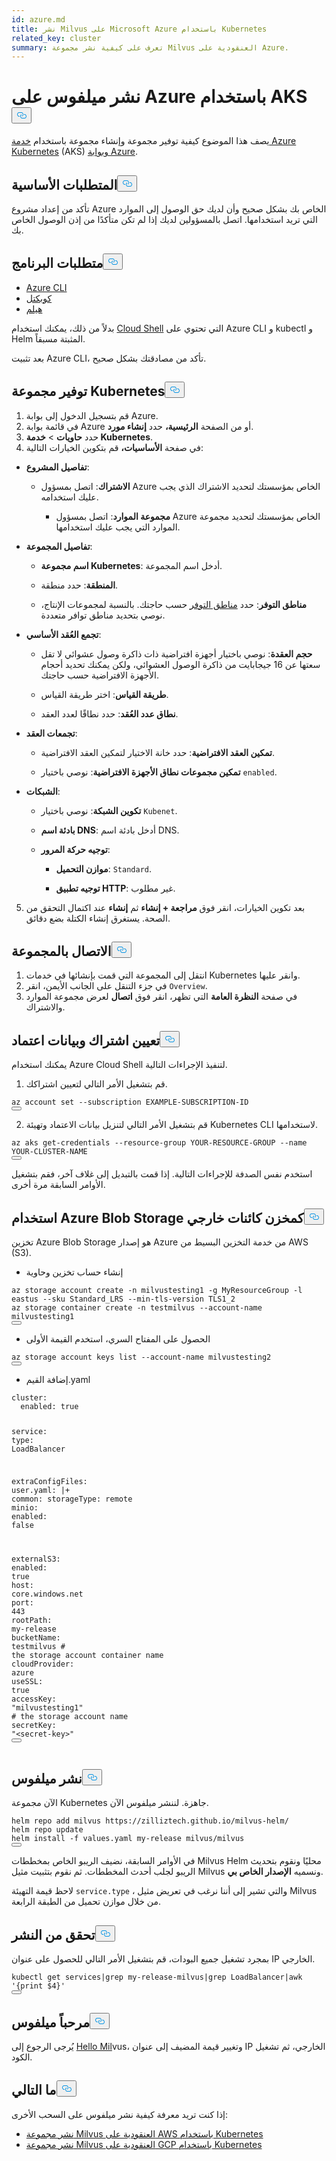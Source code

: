 ```yaml
---
id: azure.md
title: نشر Milvus على Microsoft Azure باستخدام Kubernetes
related_key: cluster
summary: تعرف على كيفية نشر مجموعة Milvus العنقودية على Azure.
---
```

<h1 id="Deploy-Milvus-on-Azure-with-AKS" class="common-anchor-header">نشر ميلفوس على Azure باستخدام AKS<button data-href="#Deploy-Milvus-on-Azure-with-AKS" class="anchor-icon" translate="no">
      <svg translate="no"
        aria-hidden="true"
        focusable="false"
        height="20"
        version="1.1"
        viewBox="0 0 16 16"
        width="16"
      >
        <path
          fill="#0092E4"
          fill-rule="evenodd"
          d="M4 9h1v1H4c-1.5 0-3-1.69-3-3.5S2.55 3 4 3h4c1.45 0 3 1.69 3 3.5 0 1.41-.91 2.72-2 3.25V8.59c.58-.45 1-1.27 1-2.09C10 5.22 8.98 4 8 4H4c-.98 0-2 1.22-2 2.5S3 9 4 9zm9-3h-1v1h1c1 0 2 1.22 2 2.5S13.98 12 13 12H9c-.98 0-2-1.22-2-2.5 0-.83.42-1.64 1-2.09V6.25c-1.09.53-2 1.84-2 3.25C6 11.31 7.55 13 9 13h4c1.45 0 3-1.69 3-3.5S14.5 6 13 6z"
        ></path>
      </svg>
    </button></h1><p>يصف هذا الموضوع كيفية توفير مجموعة وإنشاء مجموعة باستخدام <a href="https://azure.microsoft.com/en-us/services/kubernetes-service/#overview">خدمة Azure Kubernetes</a> (AKS) <a href="https://portal.azure.com">وبوابة Azure</a>.</p>
<h2 id="Prerequisites" class="common-anchor-header">المتطلبات الأساسية<button data-href="#Prerequisites" class="anchor-icon" translate="no">
      <svg translate="no"
        aria-hidden="true"
        focusable="false"
        height="20"
        version="1.1"
        viewBox="0 0 16 16"
        width="16"
      >
        <path
          fill="#0092E4"
          fill-rule="evenodd"
          d="M4 9h1v1H4c-1.5 0-3-1.69-3-3.5S2.55 3 4 3h4c1.45 0 3 1.69 3 3.5 0 1.41-.91 2.72-2 3.25V8.59c.58-.45 1-1.27 1-2.09C10 5.22 8.98 4 8 4H4c-.98 0-2 1.22-2 2.5S3 9 4 9zm9-3h-1v1h1c1 0 2 1.22 2 2.5S13.98 12 13 12H9c-.98 0-2-1.22-2-2.5 0-.83.42-1.64 1-2.09V6.25c-1.09.53-2 1.84-2 3.25C6 11.31 7.55 13 9 13h4c1.45 0 3-1.69 3-3.5S14.5 6 13 6z"
        ></path>
      </svg>
    </button></h2><p>تأكد من إعداد مشروع Azure الخاص بك بشكل صحيح وأن لديك حق الوصول إلى الموارد التي تريد استخدامها. اتصل بالمسؤولين لديك إذا لم تكن متأكدًا من إذن الوصول الخاص بك.</p>
<h2 id="Software-requirements" class="common-anchor-header">متطلبات البرنامج<button data-href="#Software-requirements" class="anchor-icon" translate="no">
      <svg translate="no"
        aria-hidden="true"
        focusable="false"
        height="20"
        version="1.1"
        viewBox="0 0 16 16"
        width="16"
      >
        <path
          fill="#0092E4"
          fill-rule="evenodd"
          d="M4 9h1v1H4c-1.5 0-3-1.69-3-3.5S2.55 3 4 3h4c1.45 0 3 1.69 3 3.5 0 1.41-.91 2.72-2 3.25V8.59c.58-.45 1-1.27 1-2.09C10 5.22 8.98 4 8 4H4c-.98 0-2 1.22-2 2.5S3 9 4 9zm9-3h-1v1h1c1 0 2 1.22 2 2.5S13.98 12 13 12H9c-.98 0-2-1.22-2-2.5 0-.83.42-1.64 1-2.09V6.25c-1.09.53-2 1.84-2 3.25C6 11.31 7.55 13 9 13h4c1.45 0 3-1.69 3-3.5S14.5 6 13 6z"
        ></path>
      </svg>
    </button></h2><ul>
<li><a href="https://docs.microsoft.com/en-us/cli/azure/install-azure-cli#install">Azure CLI</a></li>
<li><a href="https://kubernetes.io/docs/tasks/tools/">كوبكتل</a></li>
<li><a href="https://helm.sh/docs/intro/install/">هيلم</a></li>
</ul>
<p>بدلاً من ذلك، يمكنك استخدام <a href="https://learn.microsoft.com/en-us/azure/cloud-shell/overview">Cloud Shell</a> التي تحتوي على Azure CLI و kubectl و Helm المثبتة مسبقاً.</p>
<div class="alert note">بعد تثبيت Azure CLI، تأكد من مصادقتك بشكل صحيح. </div>
<h2 id="Provision-a-Kubernetes-cluster" class="common-anchor-header">توفير مجموعة Kubernetes<button data-href="#Provision-a-Kubernetes-cluster" class="anchor-icon" translate="no">
      <svg translate="no"
        aria-hidden="true"
        focusable="false"
        height="20"
        version="1.1"
        viewBox="0 0 16 16"
        width="16"
      >
        <path
          fill="#0092E4"
          fill-rule="evenodd"
          d="M4 9h1v1H4c-1.5 0-3-1.69-3-3.5S2.55 3 4 3h4c1.45 0 3 1.69 3 3.5 0 1.41-.91 2.72-2 3.25V8.59c.58-.45 1-1.27 1-2.09C10 5.22 8.98 4 8 4H4c-.98 0-2 1.22-2 2.5S3 9 4 9zm9-3h-1v1h1c1 0 2 1.22 2 2.5S13.98 12 13 12H9c-.98 0-2-1.22-2-2.5 0-.83.42-1.64 1-2.09V6.25c-1.09.53-2 1.84-2 3.25C6 11.31 7.55 13 9 13h4c1.45 0 3-1.69 3-3.5S14.5 6 13 6z"
        ></path>
      </svg>
    </button></h2><ol>
<li>قم بتسجيل الدخول إلى بوابة Azure.</li>
<li>في قائمة بوابة Azure أو من الصفحة <strong>الرئيسية،</strong> حدد <strong>إنشاء مورد</strong>.</li>
<li>حدد <strong>حاويات</strong> &gt; <strong>خدمة Kubernetes</strong>.</li>
<li>في صفحة <strong>الأساسيات،</strong> قم بتكوين الخيارات التالية:</li>
</ol>
<ul>
<li><p><strong>تفاصيل المشروع</strong>:</p>
<ul>
<li><p><strong>الاشتراك</strong>: اتصل بمسؤول Azure الخاص بمؤسستك لتحديد الاشتراك الذي يجب عليك استخدامه.</p>
<ul>
<li><strong>مجموعة الموارد</strong>: اتصل بمسؤول Azure الخاص بمؤسستك لتحديد مجموعة الموارد التي يجب عليك استخدامها.</li>
</ul></li>
</ul></li>
<li><p><strong>تفاصيل المجموعة</strong>:</p>
<ul>
<li><p><strong>اسم مجموعة Kubernetes</strong>: أدخل اسم المجموعة.</p></li>
<li><p><strong>المنطقة</strong>: حدد منطقة.</p></li>
<li><p><strong>مناطق التوفر</strong>: حدد <a href="https://docs.microsoft.com/en-us/azure/aks/availability-zones#overview-of-availability-zones-for-aks-clusters">مناطق التوفر</a> حسب حاجتك. بالنسبة لمجموعات الإنتاج، نوصي بتحديد مناطق توافر متعددة.</p></li>
</ul></li>
<li><p><strong>تجمع العُقد الأساسي</strong>:</p>
<ul>
<li><p><strong>حجم العقدة</strong>: نوصي باختيار أجهزة افتراضية ذات ذاكرة وصول عشوائي لا تقل سعتها عن 16 جيجابايت من ذاكرة الوصول العشوائي، ولكن يمكنك تحديد أحجام الأجهزة الافتراضية حسب حاجتك.</p></li>
<li><p><strong>طريقة القياس</strong>: اختر طريقة القياس.</p></li>
<li><p><strong>نطاق عدد العُقد</strong>: حدد نطاقًا لعدد العقد.</p></li>
</ul></li>
<li><p><strong>تجمعات العقد</strong>:</p>
<ul>
<li><p><strong>تمكين العقد الافتراضية</strong>: حدد خانة الاختيار لتمكين العقد الافتراضية.</p></li>
<li><p><strong>تمكين مجموعات نطاق الأجهزة الافتراضية</strong>: نوصي باختيار <code translate="no">enabled</code>.</p></li>
</ul></li>
<li><p><strong>الشبكات</strong>:</p>
<ul>
<li><p><strong>تكوين الشبكة</strong>: نوصي باختيار <code translate="no">Kubenet</code>.</p></li>
<li><p><strong>بادئة اسم DNS</strong>: أدخل بادئة اسم DNS.</p></li>
<li><p><strong>توجيه حركة المرور</strong>:</p>
<ul>
<li><p><strong>موازن التحميل</strong>: <code translate="no">Standard</code>.</p></li>
<li><p><strong>توجيه تطبيق HTTP</strong>: غير مطلوب.</p></li>
</ul></li>
</ul></li>
</ul>
<ol start="5">
<li>بعد تكوين الخيارات، انقر فوق <strong>مراجعة + إنشاء</strong> ثم <strong>إنشاء</strong> عند اكتمال التحقق من الصحة. يستغرق إنشاء الكتلة بضع دقائق.</li>
</ol>
<h2 id="Connect-to-the-cluster" class="common-anchor-header">الاتصال بالمجموعة<button data-href="#Connect-to-the-cluster" class="anchor-icon" translate="no">
      <svg translate="no"
        aria-hidden="true"
        focusable="false"
        height="20"
        version="1.1"
        viewBox="0 0 16 16"
        width="16"
      >
        <path
          fill="#0092E4"
          fill-rule="evenodd"
          d="M4 9h1v1H4c-1.5 0-3-1.69-3-3.5S2.55 3 4 3h4c1.45 0 3 1.69 3 3.5 0 1.41-.91 2.72-2 3.25V8.59c.58-.45 1-1.27 1-2.09C10 5.22 8.98 4 8 4H4c-.98 0-2 1.22-2 2.5S3 9 4 9zm9-3h-1v1h1c1 0 2 1.22 2 2.5S13.98 12 13 12H9c-.98 0-2-1.22-2-2.5 0-.83.42-1.64 1-2.09V6.25c-1.09.53-2 1.84-2 3.25C6 11.31 7.55 13 9 13h4c1.45 0 3-1.69 3-3.5S14.5 6 13 6z"
        ></path>
      </svg>
    </button></h2><ol>
<li>انتقل إلى المجموعة التي قمت بإنشائها في خدمات Kubernetes وانقر عليها.</li>
<li>في جزء التنقل على الجانب الأيمن، انقر <code translate="no">Overview</code>.</li>
<li>في صفحة <strong>النظرة العامة</strong> التي تظهر، انقر فوق <strong>اتصال</strong> لعرض مجموعة الموارد والاشتراك.</li>
</ol>
<h2 id="Set-a-subscription-and-credentials" class="common-anchor-header">تعيين اشتراك وبيانات اعتماد<button data-href="#Set-a-subscription-and-credentials" class="anchor-icon" translate="no">
      <svg translate="no"
        aria-hidden="true"
        focusable="false"
        height="20"
        version="1.1"
        viewBox="0 0 16 16"
        width="16"
      >
        <path
          fill="#0092E4"
          fill-rule="evenodd"
          d="M4 9h1v1H4c-1.5 0-3-1.69-3-3.5S2.55 3 4 3h4c1.45 0 3 1.69 3 3.5 0 1.41-.91 2.72-2 3.25V8.59c.58-.45 1-1.27 1-2.09C10 5.22 8.98 4 8 4H4c-.98 0-2 1.22-2 2.5S3 9 4 9zm9-3h-1v1h1c1 0 2 1.22 2 2.5S13.98 12 13 12H9c-.98 0-2-1.22-2-2.5 0-.83.42-1.64 1-2.09V6.25c-1.09.53-2 1.84-2 3.25C6 11.31 7.55 13 9 13h4c1.45 0 3-1.69 3-3.5S14.5 6 13 6z"
        ></path>
      </svg>
    </button></h2><div class="alert note">يمكنك استخدام Azure Cloud Shell لتنفيذ الإجراءات التالية.</div>
<ol>
<li>قم بتشغيل الأمر التالي لتعيين اشتراكك.</li>
</ol>
<pre><code translate="no" class="language-shell">az account set --subscription EXAMPLE-SUBSCRIPTION-ID
<button class="copy-code-btn"></button></code></pre>
<ol start="2">
<li>قم بتشغيل الأمر التالي لتنزيل بيانات الاعتماد وتهيئة Kubernetes CLI لاستخدامها.</li>
</ol>
<pre><code translate="no" class="language-shell">az aks get-credentials --resource-group YOUR-RESOURCE-GROUP --name YOUR-CLUSTER-NAME
<button class="copy-code-btn"></button></code></pre>
<div class="alert note">
استخدم نفس الصدفة للإجراءات التالية. إذا قمت بالتبديل إلى غلاف آخر، فقم بتشغيل الأوامر السابقة مرة أخرى.</div>
<h2 id="Using-Azure-Blob-Storage-as-external-object-storage" class="common-anchor-header">استخدام Azure Blob Storage كمخزن كائنات خارجي<button data-href="#Using-Azure-Blob-Storage-as-external-object-storage" class="anchor-icon" translate="no">
      <svg translate="no"
        aria-hidden="true"
        focusable="false"
        height="20"
        version="1.1"
        viewBox="0 0 16 16"
        width="16"
      >
        <path
          fill="#0092E4"
          fill-rule="evenodd"
          d="M4 9h1v1H4c-1.5 0-3-1.69-3-3.5S2.55 3 4 3h4c1.45 0 3 1.69 3 3.5 0 1.41-.91 2.72-2 3.25V8.59c.58-.45 1-1.27 1-2.09C10 5.22 8.98 4 8 4H4c-.98 0-2 1.22-2 2.5S3 9 4 9zm9-3h-1v1h1c1 0 2 1.22 2 2.5S13.98 12 13 12H9c-.98 0-2-1.22-2-2.5 0-.83.42-1.64 1-2.09V6.25c-1.09.53-2 1.84-2 3.25C6 11.31 7.55 13 9 13h4c1.45 0 3-1.69 3-3.5S14.5 6 13 6z"
        ></path>
      </svg>
    </button></h2><p>تخزين Azure Blob Storage هو إصدار Azure من خدمة التخزين البسيط من AWS (S3).</p>
<ul>
<li>إنشاء حساب تخزين وحاوية</li>
</ul>
<pre><code translate="no" class="language-bash">az storage account create -n milvustesting1 -g MyResourceGroup -l eastus --sku Standard_LRS --min-tls-version TLS1_2
az storage container create -n testmilvus --account-name milvustesting1
<button class="copy-code-btn"></button></code></pre>
<ul>
<li>الحصول على المفتاح السري، استخدم القيمة الأولى</li>
</ul>
<pre><code translate="no" class="language-bash">az storage account keys list --account-name milvustesting2
<button class="copy-code-btn"></button></code></pre>
<ul>
<li>إضافة القيم.yaml</li>
</ul>
<pre><code translate="no" class="language-yaml"><span class="hljs-attr">cluster:</span>
  <span class="hljs-attr">enabled:</span> <span class="hljs-literal">true</span>

<span class="hljs-attr">service:</span>
  <span class="hljs-attr">type:</span> <span class="hljs-string">LoadBalancer</span>

<span class="hljs-attr">extraConfigFiles:</span>
  <span class="hljs-attr">user.yaml:</span> <span class="hljs-string">|+
    common:
      storageType: remote
</span>
<span class="hljs-attr">minio:</span>
  <span class="hljs-attr">enabled:</span> <span class="hljs-literal">false</span>

<span class="hljs-attr">externalS3:</span>
  <span class="hljs-attr">enabled:</span> <span class="hljs-literal">true</span>
  <span class="hljs-attr">host:</span> <span class="hljs-string">core.windows.net</span>
  <span class="hljs-attr">port:</span> <span class="hljs-number">443</span>
  <span class="hljs-attr">rootPath:</span> <span class="hljs-string">my-release</span>
  <span class="hljs-attr">bucketName:</span> <span class="hljs-string">testmilvus</span> <span class="hljs-comment"># the storage account container name</span>
  <span class="hljs-attr">cloudProvider:</span> <span class="hljs-string">azure</span>
  <span class="hljs-attr">useSSL:</span> <span class="hljs-literal">true</span>
  <span class="hljs-attr">accessKey:</span> <span class="hljs-string">&quot;milvustesting1&quot;</span> <span class="hljs-comment"># the storage account name</span>
  <span class="hljs-attr">secretKey:</span> <span class="hljs-string">&quot;&lt;secret-key&gt;&quot;</span> 
<button class="copy-code-btn"></button></code></pre>
<h2 id="Deploy-Milvus" class="common-anchor-header">نشر ميلفوس<button data-href="#Deploy-Milvus" class="anchor-icon" translate="no">
      <svg translate="no"
        aria-hidden="true"
        focusable="false"
        height="20"
        version="1.1"
        viewBox="0 0 16 16"
        width="16"
      >
        <path
          fill="#0092E4"
          fill-rule="evenodd"
          d="M4 9h1v1H4c-1.5 0-3-1.69-3-3.5S2.55 3 4 3h4c1.45 0 3 1.69 3 3.5 0 1.41-.91 2.72-2 3.25V8.59c.58-.45 1-1.27 1-2.09C10 5.22 8.98 4 8 4H4c-.98 0-2 1.22-2 2.5S3 9 4 9zm9-3h-1v1h1c1 0 2 1.22 2 2.5S13.98 12 13 12H9c-.98 0-2-1.22-2-2.5 0-.83.42-1.64 1-2.09V6.25c-1.09.53-2 1.84-2 3.25C6 11.31 7.55 13 9 13h4c1.45 0 3-1.69 3-3.5S14.5 6 13 6z"
        ></path>
      </svg>
    </button></h2><p>الآن مجموعة Kubernetes جاهزة. لننشر ميلفوس الآن.</p>
<pre><code translate="no" class="language-bash">helm repo add milvus https://zilliztech.github.io/milvus-helm/
helm repo update
helm install -f values.yaml my-release milvus/milvus
<button class="copy-code-btn"></button></code></pre>
<p>في الأوامر السابقة، نضيف الريبو الخاص بمخططات Milvus Helm محليًا ونقوم بتحديث الريبو لجلب أحدث المخططات. ثم نقوم بتثبيت مثيل Milvus ونسميه <strong>الإصدار الخاص بي</strong>.</p>
<p>لاحظ قيمة التهيئة <code translate="no">service.type</code> ، والتي تشير إلى أننا نرغب في تعريض مثيل Milvus من خلال موازن تحميل من الطبقة الرابعة.</p>
<h2 id="Verify-the-deployment" class="common-anchor-header">تحقق من النشر<button data-href="#Verify-the-deployment" class="anchor-icon" translate="no">
      <svg translate="no"
        aria-hidden="true"
        focusable="false"
        height="20"
        version="1.1"
        viewBox="0 0 16 16"
        width="16"
      >
        <path
          fill="#0092E4"
          fill-rule="evenodd"
          d="M4 9h1v1H4c-1.5 0-3-1.69-3-3.5S2.55 3 4 3h4c1.45 0 3 1.69 3 3.5 0 1.41-.91 2.72-2 3.25V8.59c.58-.45 1-1.27 1-2.09C10 5.22 8.98 4 8 4H4c-.98 0-2 1.22-2 2.5S3 9 4 9zm9-3h-1v1h1c1 0 2 1.22 2 2.5S13.98 12 13 12H9c-.98 0-2-1.22-2-2.5 0-.83.42-1.64 1-2.09V6.25c-1.09.53-2 1.84-2 3.25C6 11.31 7.55 13 9 13h4c1.45 0 3-1.69 3-3.5S14.5 6 13 6z"
        ></path>
      </svg>
    </button></h2><p>بمجرد تشغيل جميع البودات، قم بتشغيل الأمر التالي للحصول على عنوان IP الخارجي.</p>
<pre><code translate="no" class="language-bash">kubectl get services|grep my-release-milvus|grep LoadBalancer|awk <span class="hljs-string">&#x27;{print $4}&#x27;</span>
<button class="copy-code-btn"></button></code></pre>
<h2 id="Hello-Milvus" class="common-anchor-header">مرحباً ميلفوس<button data-href="#Hello-Milvus" class="anchor-icon" translate="no">
      <svg translate="no"
        aria-hidden="true"
        focusable="false"
        height="20"
        version="1.1"
        viewBox="0 0 16 16"
        width="16"
      >
        <path
          fill="#0092E4"
          fill-rule="evenodd"
          d="M4 9h1v1H4c-1.5 0-3-1.69-3-3.5S2.55 3 4 3h4c1.45 0 3 1.69 3 3.5 0 1.41-.91 2.72-2 3.25V8.59c.58-.45 1-1.27 1-2.09C10 5.22 8.98 4 8 4H4c-.98 0-2 1.22-2 2.5S3 9 4 9zm9-3h-1v1h1c1 0 2 1.22 2 2.5S13.98 12 13 12H9c-.98 0-2-1.22-2-2.5 0-.83.42-1.64 1-2.09V6.25c-1.09.53-2 1.84-2 3.25C6 11.31 7.55 13 9 13h4c1.45 0 3-1.69 3-3.5S14.5 6 13 6z"
        ></path>
      </svg>
    </button></h2><p>يُرجى الرجوع إلى <a href="https://milvus.io/docs/v2.3.x/example_code.md">Hello Mil</a>vus، وتغيير قيمة المضيف إلى عنوان IP الخارجي، ثم تشغيل الكود.</p>
<h2 id="Whats-next" class="common-anchor-header">ما التالي<button data-href="#Whats-next" class="anchor-icon" translate="no">
      <svg translate="no"
        aria-hidden="true"
        focusable="false"
        height="20"
        version="1.1"
        viewBox="0 0 16 16"
        width="16"
      >
        <path
          fill="#0092E4"
          fill-rule="evenodd"
          d="M4 9h1v1H4c-1.5 0-3-1.69-3-3.5S2.55 3 4 3h4c1.45 0 3 1.69 3 3.5 0 1.41-.91 2.72-2 3.25V8.59c.58-.45 1-1.27 1-2.09C10 5.22 8.98 4 8 4H4c-.98 0-2 1.22-2 2.5S3 9 4 9zm9-3h-1v1h1c1 0 2 1.22 2 2.5S13.98 12 13 12H9c-.98 0-2-1.22-2-2.5 0-.83.42-1.64 1-2.09V6.25c-1.09.53-2 1.84-2 3.25C6 11.31 7.55 13 9 13h4c1.45 0 3-1.69 3-3.5S14.5 6 13 6z"
        ></path>
      </svg>
    </button></h2><p>إذا كنت تريد معرفة كيفية نشر ميلفوس على السحب الأخرى:</p>
<ul>
<li><a href="/docs/ar/eks.md">نشر مجموعة Milvus العنقودية على AWS باستخدام Kubernetes</a></li>
<li><a href="/docs/ar/gcp.md">نشر مجموعة Milvus العنقودية على GCP باستخدام Kubernetes</a></li>
</ul>
